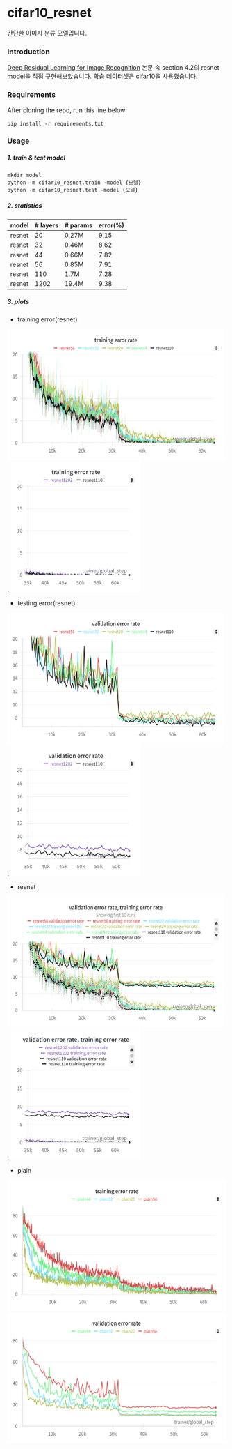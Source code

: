 # cifar10_resnet
간단한 이미지 분류 모델입니다.

### Introduction

[Deep Residual Learning for Image Recognition](https://arxiv.org/pdf/1512.03385) 논문 속 section 4.2의 resnet model을 직접 구현해보았습니다.
학습 데이터셋은 cifar10을 사용했습니다.


### Requirements
After cloning the repo, run this line below:
```
pip install -r requirements.txt
```

### Usage

##### 1. train & test model
```
mkdir model
python -m cifar10_resnet.train -model {모델}
python -m cifar10_resnet.test -model {모델}
```

##### 2. statistics
| model  | # layers  | # params | error(%) |
|--------|:----------|----------|----------|
| resnet | 20        | 0.27M    | 9.15     |
| resnet | 32        | 0.46M    | 8.62     |
| resnet | 44        | 0.66M    | 7.82     |
| resnet | 56        | 0.85M    | 7.91     |
| resnet | 110       | 1.7M     | 7.28     |
| resnet | 1202      | 19.4M    | 9.38     |


##### 3. plots
- training error(resnet)

<img src="./result/resnet20~110_train.png" width="500" height="300">, <img src="./result/resnet110~1202_train.png" width="300" height="300">

- testing error(resnet)

<img src="./result/resnet20~110_test.png" width="500" height="300">, <img src="./result/resnet110~1202_test.png" width="300" height="300">

- resnet

<img src="./result/resnet20~110.png" width="500" height="300">, <img src="./result/resnet110~1202.png" width="300" height="300">

- plain

<img src="./result/plain_train.png" width="600" height="300"><img src="./result/plain_test.png" width="600" height="300">
